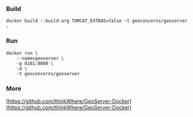 ### Build

```
docker build --build-arg TOMCAT_EXTRAS=false -t geoconcerns/geoserver .
```

### Run

```
docker run \
    --name=geoserver \
    -p 8181:8080 \
    -d \
    -t geoconcerns/geoserver
```

### More

[https://github.com/thinkWhere/GeoServer-Docker](https://github.com/thinkWhere/GeoServer-Docker)
